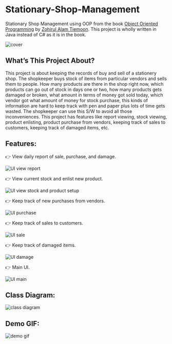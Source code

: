 # Stationary-Shop-Management

Stationary Shop Management using OOP from the book [Object Oriented Programming](http://dimik.pub/book/588/object-oriented-programming) by [Zohirul Alam Tiemoon](https://github.com/tiemoon). This project is wholly written in Java instead of C# as it is in the book.

![cover](https://raw.githubusercontent.com/theanasuddin/Stationary-Shop-Management/main/cover.png)

## What’s This Project About? 

This project is about keeping the records of buy and sell of a stationery shop. The shopkeeper buys stock of items from particular vendors and sells them to people. How many products are there in the shop right now, which products can go out of stock in days one or two, how many products gets damaged or broken, what amount in terms of money got sold today, which vendor got what amount of money for stock purchase, this kinds of information are hard to keep track with pen and paper plus lots of time gets wasted. The shopkeeper can use this S/W to avoid all those inconveniences. This project has features like report viewing, stock viewing, product enlisting, product purchase from vendors, keeping track of sales to customers, keeping track of damaged items, etc.

## Features:

:point_right: View daily report of sale, purchase, and damage.

![UI view report](https://raw.githubusercontent.com/theanasuddin/Stationary-Shop-Management/main/screenshots/ui_view_report.png)

:point_right: View current stock and enlist new product.

![UI view stock and product setup](https://raw.githubusercontent.com/theanasuddin/Stationary-Shop-Management/main/screenshots/ui_view_stock_and_product_setup.png)

:point_right: Keep track of new purchases from vendors.

![UI purchase](https://raw.githubusercontent.com/theanasuddin/Stationary-Shop-Management/main/screenshots/ui_purchase.png)

:point_right: Keep track of sales to customers.

![UI sale](https://raw.githubusercontent.com/theanasuddin/Stationary-Shop-Management/main/screenshots/ui_sale.png)

:point_right: Keep track of damaged items.

![UI damage](https://raw.githubusercontent.com/theanasuddin/Stationary-Shop-Management/main/screenshots/ui_damage.png)

:point_right: Main UI.

![UI main](https://raw.githubusercontent.com/theanasuddin/Stationary-Shop-Management/main/screenshots/ui_main.png)

## Class Diagram:

![class diagram](https://raw.githubusercontent.com/theanasuddin/Stationary-Shop-Management/main/class_diagram.svg)

## Demo GIF:

![demo gif](https://raw.githubusercontent.com/theanasuddin/Stationary-Shop-Management/main/screenshots/demo_gif.gif)
